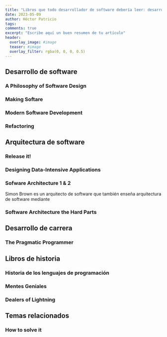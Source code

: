 ```yaml
---
title: "Libros que todo desarrollador de software debería leer: desarrollo"
date: 2023-05-09
author: Héctor Patricio
tags:
comments: true
excerpt: "Escribe aquí un buen resumen de tu artículo"
header:
  overlay_image: #image
  teaser: #image
  overlay_filter: rgba(0, 0, 0, 0.5)
---
```


## Desarrollo de software

### A Philosophy of Software Design
### Making Softare
### Modern Software Development
### Refactoring

## Arquitectura de software

### Release it!
### Designing Data-Intensive Applications
### Sofware Architecture 1 & 2

Simon Brown es un arquitecto de software que también enseña arquitectura de software mediante


### Software Architecture the Hard Parts

###



###

## Desarrollo de carrera

### The Pragmatic Programmer

## Libros de historia

### Historia de los lenguajes de programación
### Mentes Geniales
### Dealers of Lightning



## Temas relacionados

### How to solve it